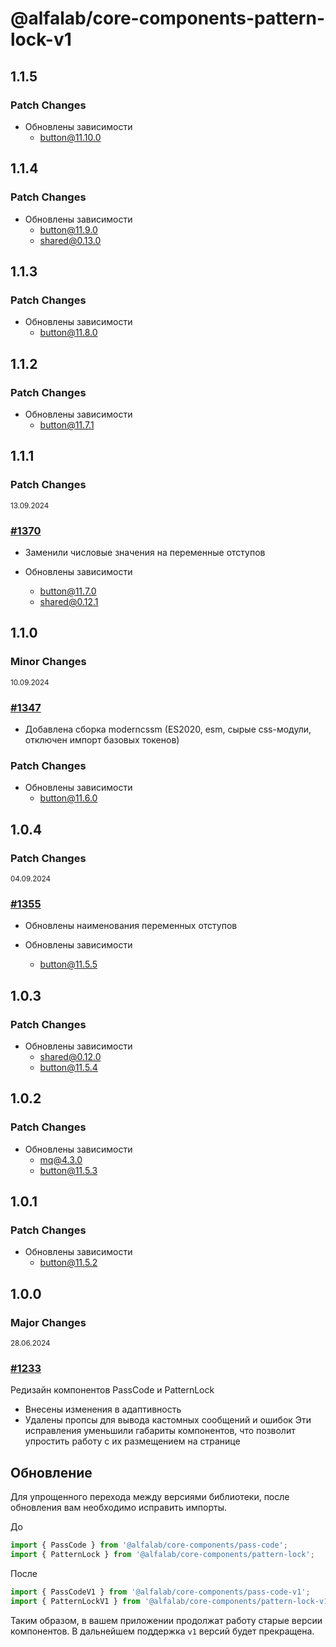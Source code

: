 # @alfalab/core-components-pattern-lock-v1

## 1.1.5

### Patch Changes

-   Обновлены зависимости
    -   button@11.10.0

## 1.1.4

### Patch Changes

-   Обновлены зависимости
    -   button@11.9.0
    -   shared@0.13.0

## 1.1.3

### Patch Changes

-   Обновлены зависимости
    -   button@11.8.0

## 1.1.2

### Patch Changes

-   Обновлены зависимости
    -   button@11.7.1

## 1.1.1

### Patch Changes

<sup><time>13.09.2024</time></sup>

### [#1370](https://github.com/core-ds/core-components/pull/1370)

-   Заменили числовые значения на переменные отступов

-   Обновлены зависимости
    -   button@11.7.0
    -   shared@0.12.1

## 1.1.0

### Minor Changes

<sup><time>10.09.2024</time></sup>

### [#1347](https://github.com/core-ds/core-components/pull/1347)

-   Добавлена сборка moderncssm (ES2020, esm, сырые css-модули, отключен импорт базовых токенов)

### Patch Changes

-   Обновлены зависимости
    -   button@11.6.0

## 1.0.4

### Patch Changes

<sup><time>04.09.2024</time></sup>

### [#1355](https://github.com/core-ds/core-components/pull/1355)

-   Обновлены наименования переменных отступов

-   Обновлены зависимости
    -   button@11.5.5

## 1.0.3

### Patch Changes

-   Обновлены зависимости
    -   shared@0.12.0
    -   button@11.5.4

## 1.0.2

### Patch Changes

-   Обновлены зависимости
    -   mq@4.3.0
    -   button@11.5.3

## 1.0.1

### Patch Changes

-   Обновлены зависимости
    -   button@11.5.2

## 1.0.0

### Major Changes

<sup><time>28.06.2024</time></sup>

### [#1233](https://github.com/core-ds/core-components/pull/1233)

Редизайн компонентов PassCode и PatternLock

-   Внесены изменения в адаптивность
-   Удалены пропсы для вывода кастомных сообщений и ошибок
    Эти исправления уменьшили габариты компонентов, что позволит упростить работу с их размещением на странице

## Обновление

Для упрощенного перехода между версиями библиотеки, после обновления вам необходимо исправить импорты.

До

```js
import { PassCode } from '@alfalab/core-components/pass-code';
import { PatternLock } from '@alfalab/core-components/pattern-lock';
```

После

```js
import { PassCodeV1 } from '@alfalab/core-components/pass-code-v1';
import { PatternLockV1 } from '@alfalab/core-components/pattern-lock-v1';
```

Таким образом, в вашем приложении продолжат работу старые версии компонентов.
В дальнейшем поддержка `v1` версий будет прекращена.
